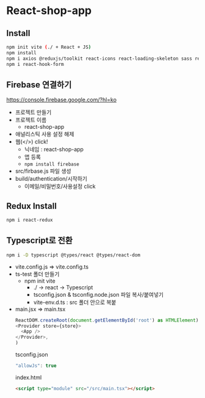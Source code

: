 # React-shop-app

## Install

```bash
npm init vite (./ + React + JS)
npm install
npm i axios @reduxjs/toolkit react-icons react-loading-skeleton sass react-router-dom
npm i react-hook-form
```

## Firebase 연결하기

https://console.firebase.google.com/?hl=ko  

- 프로젝트 만들기
- 프로젝트 이름
  - react-shop-app
- 애널리스틱 사용 설정 해제
- 웹(</>) click!
  - 닉네임 : react-shop-app
  - 앱 등록
  - `npm install firebase`
- src/firbase.js 파일 생성
- build/authentication/시작하기
  - 이메일/비밀번호/사용설정 click

## Redux Install

```bash
npm i react-redux
```

## Typescript로 전환

```bash
npm i -D typescript @types/react @types/react-dom
```

- vite.config.js => vite.config.ts
- ts-test 폴더 만들기
  - npm init vite
    - ./ -> react -> Typescript 
    - tsconfig.json & tsconfig.node.json 파일 복사/붙여넣기
    - vite-env.d.ts : src 폴더 안으로 복붙
- main.jsx => main.tsx
  ```js
  ReactDOM.createRoot(document.getElementById('root') as HTMLElement).render(
  <Provider store={store}>
    <App />
  </Provider>,
  )
  ```
  tsconfig.json
  ```js
  "allowJs": true
  ```
  index.html
  ```html
  <script type="module" src="/src/main.tsx"></script>
  ```